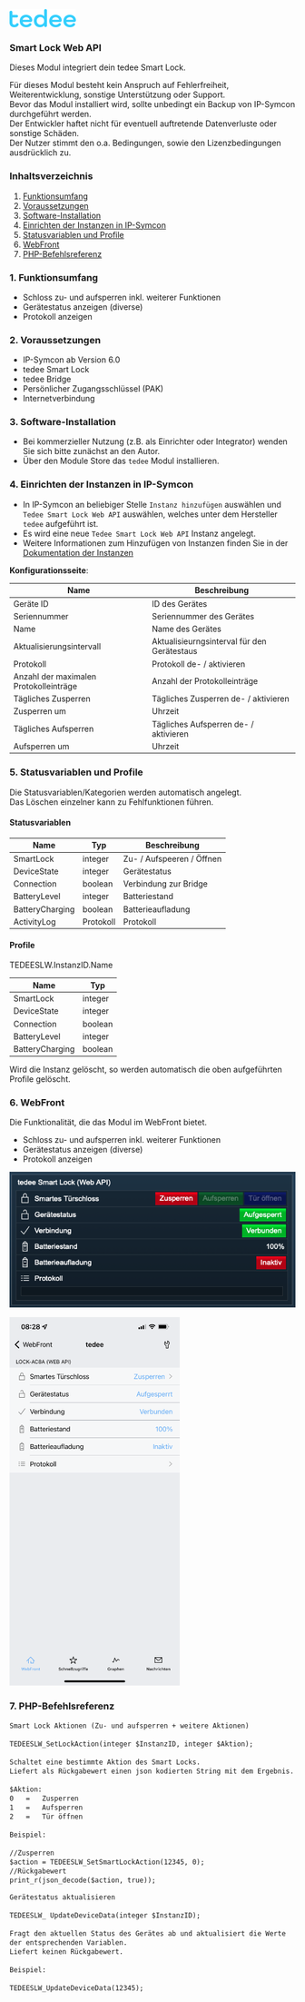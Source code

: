 [![Image](../../../../imgs/tedee_logo.png)](https://tedee.com)

### Smart Lock Web API

Dieses Modul integriert dein tedee Smart Lock.  

Für dieses Modul besteht kein Anspruch auf Fehlerfreiheit, Weiterentwicklung, sonstige Unterstützung oder Support.  
Bevor das Modul installiert wird, sollte unbedingt ein Backup von IP-Symcon durchgeführt werden.  
Der Entwickler haftet nicht für eventuell auftretende Datenverluste oder sonstige Schäden.  
Der Nutzer stimmt den o.a. Bedingungen, sowie den Lizenzbedingungen ausdrücklich zu.


### Inhaltsverzeichnis

1. [Funktionsumfang](#1-funktionsumfang)
2. [Voraussetzungen](#2-voraussetzungen)
3. [Software-Installation](#3-software-installation)
4. [Einrichten der Instanzen in IP-Symcon](#4-einrichten-der-instanzen-in-ip-symcon)
5. [Statusvariablen und Profile](#5-statusvariablen-und-profile)
6. [WebFront](#6-webfront)
7. [PHP-Befehlsreferenz](#7-php-befehlsreferenz)

### 1. Funktionsumfang

* Schloss zu- und aufsperren inkl. weiterer Funktionen
* Gerätestatus anzeigen (diverse)
* Protokoll anzeigen

### 2. Voraussetzungen

- IP-Symcon ab Version 6.0
- tedee Smart Lock
- tedee Bridge
- Persönlicher Zugangsschlüssel (PAK)
- Internetverbindung

### 3. Software-Installation

* Bei kommerzieller Nutzung (z.B. als Einrichter oder Integrator) wenden Sie sich bitte zunächst an den Autor.
* Über den Module Store das `tedee` Modul installieren.

### 4. Einrichten der Instanzen in IP-Symcon

- In IP-Symcon an beliebiger Stelle `Instanz hinzufügen` auswählen und `Tedee Smart Lock Web API` auswählen, welches unter dem Hersteller `tedee` aufgeführt ist.
- Es wird eine neue `Tedee Smart Lock Web API` Instanz angelegt.
- Weitere Informationen zum Hinzufügen von Instanzen finden Sie in der [Dokumentation der Instanzen](https://www.symcon.de/service/dokumentation/konzepte/instanzen/#Instanz_hinzufügen)

__Konfigurationsseite__:

Name                                    | Beschreibung
--------------------------------------- | --------------------------------------------
Geräte ID                               | ID des Gerätes
Seriennummer                            | Seriennummer des Gerätes  
Name                                    | Name des Gerätes
Aktualisierungsintervall                | Aktualisieurngsinterval für den Gerätestaus
Protokoll                               | Protokoll de- / aktivieren
Anzahl der maximalen Protokolleinträge  | Anzahl der Protokolleinträge
Tägliches Zusperren                     | Tägliches Zusperren de- / aktivieren
Zusperren um                            | Uhrzeit
Tägliches Aufsperren                    | Tägliches Aufsperren de- / aktivieren
Aufsperren um                           | Uhrzeit

### 5. Statusvariablen und Profile

Die Statusvariablen/Kategorien werden automatisch angelegt.  
Das Löschen einzelner kann zu Fehlfunktionen führen.

#### Statusvariablen

Name            | Typ       | Beschreibung
--------------- | --------- | -------------------------
SmartLock       | integer   | Zu- / Aufspeeren / Öffnen
DeviceState     | integer   | Gerätestatus
Connection      | boolean   | Verbindung zur Bridge
BatteryLevel    | integer   | Batteriestand
BatteryCharging | boolean   | Batterieaufladung
ActivityLog     | Protokoll | Protokoll

#### Profile

TEDEESLW.InstanzID.Name

Name                    | Typ
----------------------- | -------
SmartLock               | integer
DeviceState             | integer
Connection              | boolean
BatteryLevel            | integer
BatteryCharging         | boolean

Wird die Instanz gelöscht, so werden automatisch die oben aufgeführten Profile gelöscht.

### 6. WebFront

Die Funktionalität, die das Modul im WebFront bietet.

* Schloss zu- und aufsperren inkl. weiterer Funktionen
* Gerätestatus anzeigen (diverse)
* Protokoll anzeigen

[![Image](../../../../imgs/smartlock_webfront_de.png)]()

[![Image](../../../../imgs/smartlock_mobile_de.png)]()

### 7. PHP-Befehlsreferenz

```text
Smart Lock Aktionen (Zu- und aufsperren + weitere Aktionen)

TEDEESLW_SetLockAction(integer $InstanzID, integer $Aktion);

Schaltet eine bestimmte Aktion des Smart Locks.  
Liefert als Rückgabewert einen json kodierten String mit dem Ergebnis.

$Aktion:
0   =   Zusperren
1   =   Aufsperren
2   =   Tür öffnen

Beispiel:

//Zusperren
$action = TEDEESLW_SetSmartLockAction(12345, 0);
//Rückgabewert
print_r(json_decode($action, true));
```

```text
Gerätestatus aktualisieren

TEDEESLW_ UpdateDeviceData(integer $InstanzID);

Fragt den aktuellen Status des Gerätes ab und aktualisiert die Werte der entsprechenden Variablen. 
Liefert keinen Rückgabewert.

Beispiel:

TEDEESLW_UpdateDeviceData(12345);
```